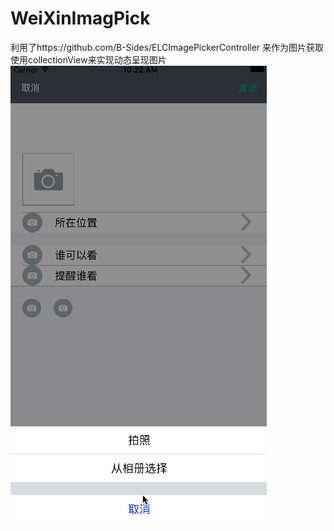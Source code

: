 # WeiXinImagPick
利用了https://github.com/B-Sides/ELCImagePickerController 来作为图片获取
使用collectionView来实现动态呈现图片
![](https://github.com/huangdi594/WeiXinImagPick/raw/master/Untitled.gif)  
